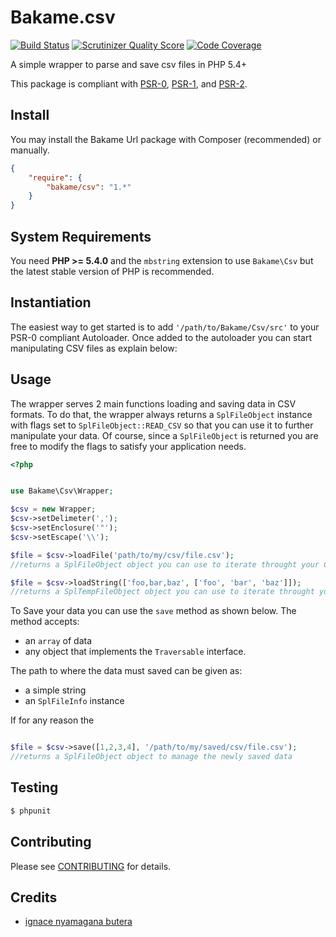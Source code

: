 Bakame.csv
==========
[![Build Status](https://travis-ci.org/nyamsprod/Bakame.csv.png?branch=master)](https://travis-ci.org/nyamsprod/Bakame.csv)
[![Scrutinizer Quality Score](https://scrutinizer-ci.com/g/nyamsprod/Bakame.csv/badges/quality-score.png?s=e4619fba277f07a7a81e057756a51791d19abdf2)](https://scrutinizer-ci.com/g/nyamsprod/Bakame.csv/)
[![Code Coverage](https://scrutinizer-ci.com/g/nyamsprod/Bakame.csv/badges/coverage.png?s=7ad9740c0ed5fd5d389abfe92d7af04d7f4f542e)](https://scrutinizer-ci.com/g/nyamsprod/Bakame.csv/)


A simple wrapper to parse and save csv files in PHP 5.4+

This package is compliant with [PSR-0][], [PSR-1][], and [PSR-2][].

[PSR-0]: https://github.com/php-fig/fig-standards/blob/master/accepted/PSR-0.md
[PSR-1]: https://github.com/php-fig/fig-standards/blob/master/accepted/PSR-1-basic-coding-standard.md
[PSR-2]: https://github.com/php-fig/fig-standards/blob/master/accepted/PSR-2-coding-style-guide.md

Install
-------

You may install the Bakame Url package with Composer (recommended) or manually.

```json
{
    "require": {
        "bakame/csv": "1.*"
    }
}
```


System Requirements
-------

You need **PHP >= 5.4.0** and the `mbstring` extension to use `Bakame\Csv` but the latest stable version of PHP is recommended.

Instantiation
-------

The easiest way to get started is to add `'/path/to/Bakame/Csv/src'` to your PSR-0 compliant Autoloader. Once added to the autoloader you can start manipulating CSV files as explain below:

Usage
-------

The wrapper serves 2 main functions loading and saving data in CSV formats. To do that, the wrapper always returns a `SplFileObject` instance with flags set to `SplFileObject::READ_CSV` so that you can use it to further manipulate your data.
Of course, since a `SplFileObject` is returned you are free to modify the flags to satisfy your application needs.

```php
<?php


use Bakame\Csv\Wrapper;

$csv = new Wrapper;
$csv->setDelimeter(',');
$csv->setEnclosure('"');
$csv->setEscape('\\');

$file = $csv->loadFile('path/to/my/csv/file.csv');
//returns a SplFileObject object you can use to iterate throught your CSV data

$file = $csv->loadString(['foo,bar,baz', ['foo', 'bar', 'baz']]);
//returns a SplTempFileObject object you can use to iterate throught your CSV data

```

To Save your data you can use the `save` method as shown below. 
The method accepts:
* an `array` of data
* any object that implements the `Traversable` interface.

The path to where the data must saved can be given as:
* a simple string
* an `SplFileInfo` instance

If for any reason the 

```php

$file = $csv->save([1,2,3,4], '/path/to/my/saved/csv/file.csv');
//returns a SplFileObject object to manage the newly saved data

```

Testing
-------

``` bash
$ phpunit
```

Contributing
-------

Please see [CONTRIBUTING](https://github.com/nyamsprod/Bakame.csv/blob/master/CONTRIBUTING.md) for details.

Credits
-------

- [ignace nyamagana butera](https://github.com/nyamsprod)